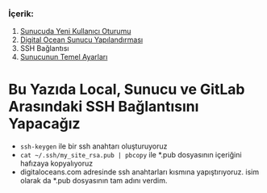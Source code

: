 ### İçerik:
1. [Sunucuda Yeni Kullanıcı Oturumu](https://gitlab.com/tutkun/reading/blob/master/digitaloceans/new-user.md)
2. [Digital Ocean Sunucu Yapılandırması](https://gitlab.com/tutkun/reading/blob/master/digitaloceans/readme.md)
3. SSH Bağlantısı
4. [Sunucunun Temel Ayarları](https://gitlab.com/tutkun/reading/blob/master/digitaloceans/sunucu-temel-ayarlari.md)


# Bu Yazıda Local, Sunucu ve GitLab Arasındaki SSH Bağlantısını Yapacağız

* `ssh-keygen` ile bir ssh anahtarı oluşturuyoruz
* `cat ~/.ssh/my_site_rsa.pub | pbcopy` ile *.pub dosyasının içeriğini hafızaya kopyalıyoruz
* digitaloceans.com adresinde ssh anahtarları kısmına yapıştırıyoruz. isim olarak da *.pub dosyasının tam adını verdim.